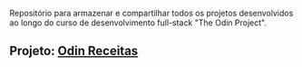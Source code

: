 Repositório para armazenar e compartilhar todos os projetos desenvolvidos ao longo do curso de desenvolvimento full-stack "The Odin Project".

## Projeto: [Odin Receitas](project-recipes)
